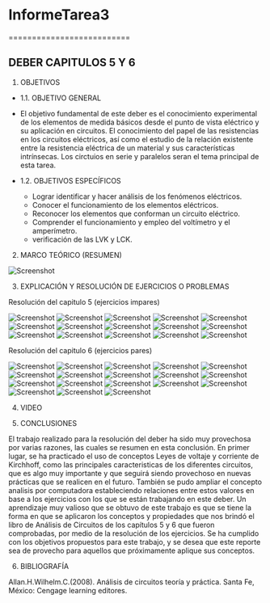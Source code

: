 # InformeTarea3
==========================
## DEBER CAPITULOS 5 Y 6
1. OBJETIVOS
* 1.1. OBJETIVO GENERAL
* El objetivo fundamental de este deber es el conocimiento experimental de los elementos de medida básicos desde el punto de vista eléctrico y su aplicación en circuitos. El conocimiento del papel de las resistencias en los circuitos eléctricos, así como el estudio de la relación existente entre la resistencia eléctrica de un material y sus características intrínsecas. Los circtuios en serie y paralelos seran el tema principal de esta tarea.

* 1.2. OBJETIVOS ESPECÍFICOS
  * Lograr identificar y hacer análisis de los fenómenos eléctricos.
  * Conocer el funcionamiento de los elementos eléctricos.
  * Reconocer los elementos que conforman un circuito eléctrico.
  * Comprender el funcionamiento y empleo del voltímetro y el amperímetro. 
  * verificación de las LVK y LCK.

2. MARCO TEÓRICO (RESUMEN)

![Screenshot](DEBER5Y6/1.jpg)

3. EXPLICACIÓN Y RESOLUCIÓN DE EJERCICIOS O PROBLEMAS

Resolución del capitulo 5 (ejercicios impares)

![Screenshot](DEBER5Y6/2.jpg)
![Screenshot](DEBER5Y6/3.jpg)
![Screenshot](DEBER5Y6/4.jpg)
![Screenshot](DEBER5Y6/5.jpg)
![Screenshot](DEBER5Y6/6.jpg)
![Screenshot](DEBER5Y6/7.jpg)
![Screenshot](DEBER5Y6/8.jpg)
![Screenshot](DEBER5Y6/9.jpg)
![Screenshot](DEBER5Y6/10.jpg)
![Screenshot](DEBER5Y6/11.jpg)
![Screenshot](DEBER5Y6/12.jpg)
![Screenshot](DEBER5Y6/13.jpg)
![Screenshot](DEBER5Y6/14.jpg)
![Screenshot](DEBER5Y6/15.jpg)
![Screenshot](DEBER5Y6/16.jpg)

Resolución del capitulo 6 (ejercicios pares)

![Screenshot](DEBER5Y6/17.jpg)
![Screenshot](DEBER5Y6/18.jpg)
![Screenshot](DEBER5Y6/19.jpg)
![Screenshot](DEBER5Y6/20.jpg)
![Screenshot](DEBER5Y6/21.jpg)
![Screenshot](DEBER5Y6/22.jpg)
![Screenshot](DEBER5Y6/23.jpg)
![Screenshot](DEBER5Y6/24.jpg)
![Screenshot](DEBER5Y6/25.jpg)
![Screenshot](DEBER5Y6/26.jpg)
![Screenshot](DEBER5Y6/27.jpg)
![Screenshot](DEBER5Y6/28.jpg)
![Screenshot](DEBER5Y6/29.jpg)
![Screenshot](DEBER5Y6/30.jpg)
![Screenshot](DEBER5Y6/31.jpg)
![Screenshot](DEBER5Y6/32.jpg)
![Screenshot](DEBER5Y6/33.jpg)
![Screenshot](DEBER5Y6/34.jpg)

4. VIDEO



5. CONCLUSIONES

El trabajo realizado para la resolución del deber ha sido muy provechosa por varias razones, las cuales se resumen en esta conclusión. En primer lugar, se ha practicado el uso de conceptos Leyes de voltaje y corriente de Kirchhoff, como las principales caracteristicas de los diferentes circuitos, que es algo muy importante y que seguirá siendo provechoso en nuevas prácticas que se realicen en el futuro. 
También se pudo ampliar el concepto analisis por computadora estableciendo relaciones entre estos valores en base a los ejercicios con los que se están trabajando en este deber. Un aprendizaje muy valioso que se obtuvo de este trabajo es que se tiene la forma en que se aplicaron los conceptos y propiedades que nos brindó el libro de Análisis de Circuitos de los capítulos 5 y 6 que fueron comprobadas, por medio de la resolución de los ejercicios. Se ha cumplido con los objetivos propuestos para este trabajo, y se desea que este reporte sea de provecho para aquellos que próximamente aplique sus conceptos.

6. BIBLIOGRAFÍA

Allan.H.Wilhelm.C.(2008). Análisis de circuitos teoría y práctica. Santa Fe, México: Cengage learning editores.
